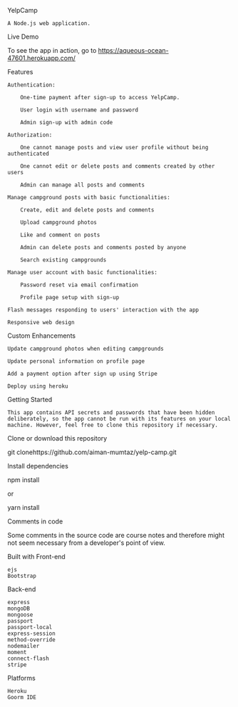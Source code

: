 YelpCamp

    A Node.js web application.

Live Demo

To see the app in action, go to https://aqueous-ocean-47601.herokuapp.com/

Features

    Authentication:

        One-time payment after sign-up to access YelpCamp.
        
        User login with username and password

        Admin sign-up with admin code

    Authorization:

        One cannot manage posts and view user profile without being authenticated

        One cannot edit or delete posts and comments created by other users

        Admin can manage all posts and comments

    Manage campground posts with basic functionalities:

        Create, edit and delete posts and comments

        Upload campground photos

        Like and comment on posts
        
        Admin can delete posts and comments posted by anyone

        Search existing campgrounds

    Manage user account with basic functionalities:

        Password reset via email confirmation 

        Profile page setup with sign-up

    Flash messages responding to users' interaction with the app

    Responsive web design

Custom Enhancements

    Update campground photos when editing campgrounds

    Update personal information on profile page

    Add a payment option after sign up using Stripe

    Deploy using heroku

Getting Started

    This app contains API secrets and passwords that have been hidden deliberately, so the app cannot be run with its features on your local machine. However, feel free to clone this repository if necessary.

Clone or download this repository

git clonehttps://github.com/aiman-mumtaz/yelp-camp.git

Install dependencies

npm install

or

yarn install

Comments in code

Some comments in the source code are course notes and therefore might not seem necessary from a developer's point of view.


Built with
Front-end

    ejs
    Bootstrap

Back-end

    express
    mongoDB
    mongoose
    passport
    passport-local
    express-session
    method-override
    nodemailer
    moment
    connect-flash
    stripe
    
 Platforms
  
    Heroku
    Goorm IDE
